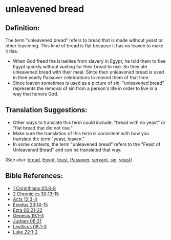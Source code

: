 # unleavened bread #

## Definition: ##

The term "unleavened bread" refers to bread that is made without yeast or other leavening. This kind of bread is flat because it has no leaven to make it rise.

* When God freed the Israelites from slavery in Egypt, he told them to flee Egypt quickly without waiting for their bread to rise. So they ate unleavened bread with their meal. Since then unleavened bread is used in their yearly Passover celebrations to remind them of that time.
* Since leaven sometimes is used as a picture of sin, "unleavened bread" represents the removal of sin from a person's life in order to live in a way that honors God.

## Translation Suggestions: ##

* Other ways to translate this term could include, "bread with no yeast" or "flat bread that did not rise."
* Make sure the translation of this term is consistent with how you translate the term "yeast, leaven."
* In some contexts, the term "unleavened bread" refers to the "Feast of Unleavened Bread" and can be translated that way.

(See also: [bread](../other/bread.md), [Egypt](../other/egypt.md), [feast](../other/feast.md), [Passover](../kt/passover.md), [servant](../other/servant.md), [sin](../kt/sin.md), [yeast](../other/yeast.md))

## Bible References: ##

* [1 Corinthians 05:6-8](en/tn/1co/help/05/06)
* [2 Chronicles 30:13-15](en/tn/2ch/help/30/13)
* [Acts 12:3-4](en/tn/act/help/12/03)
* [Exodus 23:14-15](en/tn/exo/help/23/14)
* [Ezra 06:21-22](en/tn/ezr/help/06/21)
* [Genesis 19:1-3](en/tn/gen/help/19/01)
* [Judges 06:21](en/tn/jdg/help/06/21)
* [Leviticus 08:1-3](en/tn/lev/help/08/01)
* [Luke 22:1-2](en/tn/luk/help/22/01)